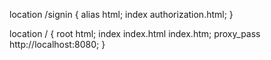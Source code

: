  location /signin {
	alias html;
	index authorization.html;
       }

 location / {
            root   html;
           index index.html index.htm;
           proxy_pass http://localhost:8080;
        }
